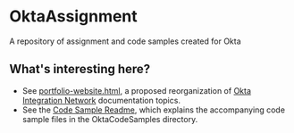 # OktaAssignment
A repository of assignment and code samples created for Okta

## What's interesting here?
* See [portfolio-website.html](https://htmlpreview.github.io/?https://github.com/mugdhav/OktaAssignment/blob/e63d61a710dd848d8054428a94d2075c3c2f7522/OINDocumentationReorganization/portfolio-website.html), a proposed reorganization of [Okta Integration Network](https://developer.okta.com/docs/guides/okta-integration-network/) documentation topics.
* See the [Code Sample Readme](https://github.com/mugdhav/OktaAssignment/blob/d9455fb83b1ca805a21a4fa9c609f6136761eb2c/OktaCodeSamples/readme.md), which explains the accompanying code sample files in the OktaCodeSamples directory.
